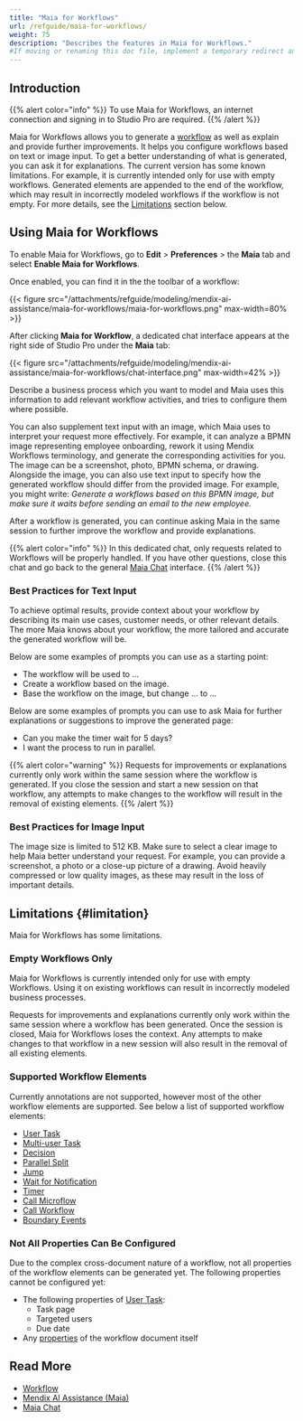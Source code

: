 ```yaml
---
title: "Maia for Workflows"
url: /refguide/maia-for-workflows/
weight: 75
description: "Describes the features in Maia for Workflows."
#If moving or renaming this doc file, implement a temporary redirect and let the respective team know they should update the URL in the product. See Mapping to Products for more details.
---
```


## Introduction

{{% alert color="info" %}}
To use Maia for Workflows, an internet connection and signing in to Studio Pro are required.
{{% /alert %}}

Maia for Workflows allows you to generate a [workflow](/refguide/workflows/) as well as explain and provide further improvements. It helps you configure workflows based on text or image input. To get a better understanding of what is generated, you can ask it for explanations. The current version has some known limitations. For example, it is currently intended only for use with empty workflows. Generated elements are appended to the end of the workflow, which may result in incorrectly modeled workflows if the workflow is not empty. For more details, see the [Limitations](#limitation) section below.

## Using Maia for Workflows

To enable Maia for Workflows, go to **Edit** > **Preferences** > the **Maia** tab and select **Enable Maia for Workflows**.

Once enabled, you can find it in the the toolbar of a workflow:

{{< figure src="/attachments/refguide/modeling/mendix-ai-assistance/maia-for-workflows/maia-for-workflows.png" max-width=80% >}}

After clicking **Maia for Workflow**, a dedicated chat interface appears at the right side of Studio Pro under the **Maia** tab:

{{< figure src="/attachments/refguide/modeling/mendix-ai-assistance/maia-for-workflows/chat-interface.png" max-width=42% >}}

Describe a business process which you want to model and Maia uses this information to add relevant workflow activities, and tries to configure them where possible.

You can also supplement text input with an image, which Maia uses to interpret your request more effectively. For example, it can analyze a BPMN image representing employee onboarding, rework it using Mendix Workflows terminology, and generate the corresponding activities for you. The image can be a screenshot, photo, BPMN schema, or drawing. Alongside the image, you can also use text input to specify how the generated workflow should differ from the provided image. For example, you might write: *Generate a workflows based on this BPMN image, but make sure it waits before sending an email to the new employee.*

After a workflow is generated, you can continue asking Maia in the same session to further improve the workflow and provide explanations.

{{% alert color="info" %}}
In this dedicated chat, only requests related to Workflows will be properly handled. If you have other questions, close this chat and go back to the general [Maia Chat](/refguide/maia-chat/) interface.
{{% /alert %}}

### Best Practices for Text Input

To achieve optimal results, provide context about your workflow by describing its main use cases, customer needs, or other relevant details. The more Maia knows about your workflow, the more tailored and accurate the generated workflow will be.

Below are some examples of prompts you can use as a starting point:

* The workflow will be used to ...
* Create a workflow based on the image.
* Base the workflow on the image, but change ... to ...

Below are some examples of prompts you can use to ask Maia for further explanations or suggestions to improve the generated page:

* Can you make the timer wait for 5 days?
* I want the process to run in parallel.

{{% alert color="warning" %}}
Requests for improvements or explanations currently only work within the same session where the workflow is generated. If you close the session and start a new session on that workflow, any attempts to make changes to the workflow will result in the removal of existing elements.
{{% /alert %}}

### Best Practices for Image Input

The image size is limited to 512 KB. Make sure to select a clear image to help Maia better understand your request. For example, you can provide a screenshot, a photo or a close-up picture of a drawing. Avoid heavily compressed or low quality images, as these may result in the loss of important details.

## Limitations {#limitation}

Maia for Workflows has some limitations.

### Empty Workflows Only

Maia for Workflows is currently intended only for use with empty Workflows. Using it on existing workflows can result in incorrectly modeled business processes.

Requests for improvements and explanations currently only work within the same session where a workflow has been generated. Once the session is closed, Maia for Workflows loses the context. Any attempts to make changes to that workflow in a new session will also result in the removal of all existing elements.

### Supported Workflow Elements

Currently annotations are not supported, however most of the other workflow elements are supported. See below a list of supported workflow elements:

* [User Task](/refguide/user-task/)
* [Multi-user Task](/refguide/multi-user-task/)
* [Decision](/refguide/decision-in-workflows/)
* [Parallel Split](/refguide/parallel-split/)
* [Jump](/refguide/jump-activity/)
* [Wait for Notification](/refguide/wait-for-notification/)
* [Timer](/refguide/timer/)
* [Call Microflow](/refguide/call-microflow/)
* [Call Workflow](/refguide/call-workflow/)
* [Boundary Events](/refguide/workflow-boundary-events/)

### Not All Properties Can Be Configured

Due to the complex cross-document nature of a workflow, not all properties of the workflow elements can be generated yet. The following properties cannot be configured yet:

* The following properties of [User Task](/refguide/user-task/):
    * Task page
    * Targeted users
    * Due date
* Any [properties](/refguide/workflow-properties/) of the workflow document itself

## Read More

* [Workflow](/refguide/workflows/)
* [Mendix AI Assistance (Maia)](/refguide/mendix-ai-assistance/)
* [Maia Chat](/refguide/maia-chat/)
